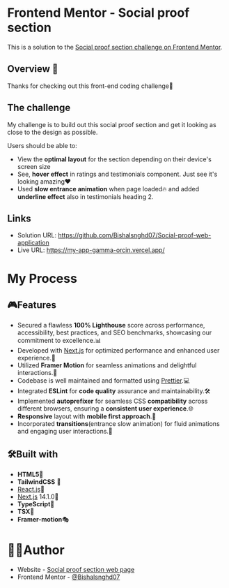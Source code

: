 # Frontend Mentor - Social proof section

This is a solution to the [Social proof section challenge on Frontend Mentor](https://www.frontendmentor.io/challenges/social-proof-section-6e0qTv_bA).


## Overview 👋

Thanks for checking out this front-end coding challenge💓

## The challenge

My challenge is to build out this social proof section and get it looking as close to the design as possible.


Users should be able to:
- View the **optimal layout** for the section depending on their device's screen size
- See, **hover effect** in ratings and testimonials component. Just see it's looking amazing❤️
- Used **slow entrance animation** when page loaded🔥 and added **underline effect** also in testimonials heading 2.

## Links
- Solution URL: https://github.com/Bishalsnghd07/Social-proof-web-application
- Live URL: https://my-app-gamma-orcin.vercel.app/

# My Process

## 🎮Features

- Secured a flawless **100% Lighthouse** score across performance, accessibility, best practices, and SEO benchmarks, showcasing our commitment to excellence.📊
- Developed with [Next.js](https://nextjs.org/) for optimized performance and enhanced user experience.🚀
- Utilized **Framer Motion** for seamless animations and delightful interactions.💫
- Codebase is well maintained and formatted using [Prettier](https://prettier.io/).💻
- Integrated **ESLint** for **code quality** assurance and maintainability.🛠️
- Implemented **autoprefixer** for seamless CSS **compatibility** across different browsers, ensuring a **consistent user experience**.🌐
- **Responsive** layout with **mobile first approach**.📲
- Incorporated **transitions**(entrance slow animation) for fluid animations and engaging user interactions.🌠

## 🛠️Built with

- **HTML5**📃
- **TailwindCSS** 🎨
- [React.js](https://react.dev/)👾
- [Next.js](https://nextjs.org/) 14.1.0🔺
- **TypeScript**🤖
- **TSX**📜
- **Framer-motion**🎭

# 👨‍💻Author

- Website - [Social proof section web page](https://my-app-gamma-orcin.vercel.app/)
- Frontend Mentor - [@Bishalsnghd07](https://www.frontendmentor.io/profile/Bishalsnghd07)
